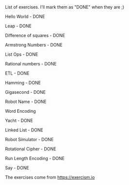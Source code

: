 List of exercises. I'll mark them as "DONE" when they are ;)

Hello World - DONE

Leap - DONE

Difference of squares - DONE

Armstrong Numbers - DONE


List Ops - DONE

Rational numbers - DONE


ETL - DONE

Hamming - DONE

Gigasecond - DONE

Robot Name - DONE

Word Encoding

Yacht - DONE


Linked List - DONE

Robot Simulator - DONE

Rotational Cipher - DONE

Run Length Encoding - DONE

Say - DONE


The exercises come from https://exercism.io
